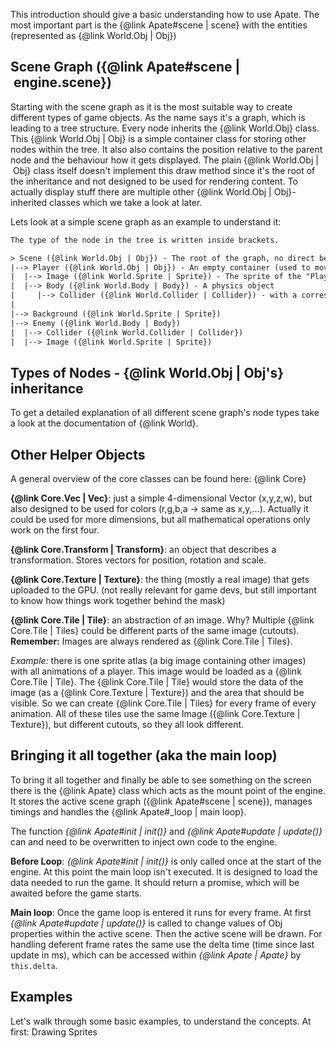 This introduction should give a basic understanding how to use Apate.
The most important part is the {@link Apate#scene | scene} with the entities (represented as {@link World.Obj | Obj})

## Scene Graph ({@link Apate#scene | engine.scene})

Starting with the scene graph as it is the most suitable way to create different types of game objects. As the name says it's a graph, which is leading to a tree structure. Every node inherits the {@link World.Obj} class. This {@link World.Obj | Obj} is a simple container class for storing other nodes within the tree. It also also contains the position relative to the parent node and the behaviour how it gets displayed. The plain {@link World.Obj | Obj} class itself doesn't implement this draw method since it's the root of the inheritance and not designed to be used for rendering content. To actually display stuff there are multiple other {@link World.Obj | Obj}-inherited classes which we take a look at later.

Lets look at a simple scene graph as an example to understand it:

```txt
The type of the node in the tree is written inside brackets.

> Scene ({@link World.Obj | Obj}) - The root of the graph, no direct behaviour
|--> Player ({@link World.Obj | Obj}) - An empty container (used to move the player)
|  |--> Image ({@link World.Sprite | Sprite}) - The sprite of the "Player"
|  |--> Body ({@link World.Body | Body}) - A physics object
|     |--> Collider ({@link World.Collider | Collider}) - with a corresponding collider
|
|--> Background ({@link World.Sprite | Sprite})
|--> Enemy ({@link World.Body | Body})
|  |--> Collider ({@link World.Collider | Collider})
|  |--> Image ({@link World.Sprite | Sprite})
```

## Types of Nodes - {@link World.Obj | Obj's} inheritance

To get a detailed explanation of all different scene graph's node types take a look at the documentation of {@link World}.

## Other Helper Objects

A general overview of the core classes can be found here: {@link Core}

**{@link Core.Vec | Vec}**: just a simple 4-dimensional Vector (x,y,z,w), but also designed to be used for colors (r,g,b,a -> same as x,y,...). Actually it could be used for more dimensions, but all mathematical operations only work on the first four.

**{@link Core.Transform | Transform}**: an object that describes a transformation. Stores vectors for position, rotation and scale.

**{@link Core.Texture | Texture}**: the thing (mostly a real image) that gets uploaded to the GPU. (not really relevant for game devs, but still important to know how things work together behind the mask)

**{@link Core.Tile | Tile}**: an abstraction of an image. Why? Multiple {@link Core.Tile | Tiles} could be different parts of the same image (cutouts). **Remember:** Images are always rendered as {@link Core.Tile | Tiles}.

<div class="note">
<i>Example:</i> there is one sprite atlas (a big image containing other images) with all animations of a player. This image would be loaded as a {@link Core.Tile | Tile}. The {@link Core.Tile | Tile} would store the data of the image (as a {@link Core.Texture | Texture}) and the area that should be visible. So we can create {@link Core.Tile | Tiles} for every frame of every animation. All of these tiles use the same Image ({@link Core.Texture | Texture}), but different cutouts, so they all look different.
</div>

## Bringing it all together (aka the main loop)

To bring it all together and finally be able to see something on the screen there is the {@link Apate} class which acts as the mount point of the engine. It stores the active scene graph ({@link Apate#scene | scene}), manages timings and handles the {@link Apate#\_loop | main loop}.

The function _{@link Apate#init | init()}_ and _{@link Apate#update | update()}_ can and need to be overwritten to inject own code to the engine.

**Before Loop**:
_{@link Apate#init | init()}_ is only called once at the start of the engine. At this point the main loop isn't executed. It is designed to load the data needed to run the game. It should return a promise, which will be awaited before the game starts.

**Main loop**:
Once the game loop is entered it runs for every frame. At first _{@link Apate#update | update()}_ is called to change values of Obj properties within the active scene. Then the active scene will be drawn. For handling deferent frame rates the same use the delta time (time since last update in ms), which can be accessed within _{@link Apate | Apate}_ by `this.delta`.

## Examples

Let's walk through some basic examples, to understand the concepts.
At first: Drawing Sprites
